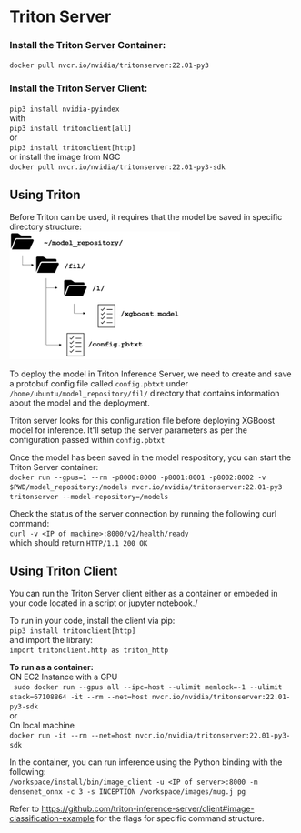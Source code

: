 # Triton Server

### Install the Triton Server Container:
`docker pull nvcr.io/nvidia/tritonserver:22.01-py3`

### Install the Triton Server Client:
`pip3 install nvidia-pyindex`\
with\
`pip3 install tritonclient[all]`\
  or\
`pip3 install tritonclient[http]`\
  or install the image from NGC\
`docker pull nvcr.io/nvidia/tritonserver:22.01-py3-sdk`

## Using Triton
Before Triton can be used, it requires that the model be saved in specific directory structure:\
<img src="https://github.com/JustinBurg/triton_server/blob/main/triton_model_repository_layout.png" width="300">

To deploy the model in Triton Inference Server, we need to create and save a protobuf config file called `config.pbtxt` under `/home/ubuntu/model_repository/fil/` directory that contains information about the model and the deployment. 

Triton server looks for this configuration file before deploying XGBoost model for inference. It'll setup the server parameters as per the configuration passed within `config.pbtxt`

Once the model has been saved in the model respository, you can start the Triton Server container:\
`docker run --gpus=1 --rm -p8000:8000 -p8001:8001 -p8002:8002 -v $PWD/model_repository:/models nvcr.io/nvidia/tritonserver:22.01-py3 tritonserver --model-repository=/models`

Check the status of the server connection by running the following curl command:\
`curl -v <IP of machine>:8000/v2/health/ready`\
which should return `HTTP/1.1 200 OK`

## Using Triton Client
You can run the Triton Server client either as a container or embeded in your code located in a script or jupyter notebook./ 

To run in your code, install the client via pip:\
`pip3 install tritonclient[http]`\
and import the library:\
`import tritonclient.http as triton_http`

**To run as a container:**\
ON EC2 Instance with a GPU\
` sudo docker run --gpus all --ipc=host --ulimit memlock=-1 --ulimit stack=67108864 -it --rm --net=host nvcr.io/nvidia/tritonserver:22.01-py3-sdk`\
or\
On local machine\
`docker run -it --rm --net=host nvcr.io/nvidia/tritonserver:22.01-py3-sdk`

In the container, you can run inference using the Python binding with the following:\
`/workspace/install/bin/image_client -u <IP of server>:8000 -m densenet_onnx -c 3 -s INCEPTION /workspace/images/mug.j
pg`

Refer to https://github.com/triton-inference-server/client#image-classification-example for the flags for specific command structure.
